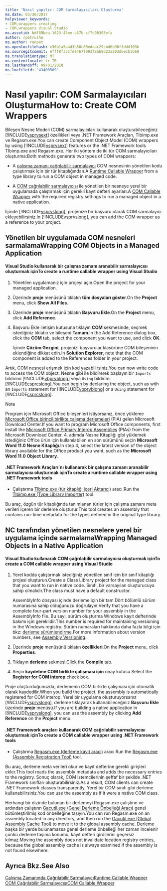 ```yaml
---
title: 'Nasıl yapılır: COM Sarmalayıcıları Oluşturma'
ms.date: 03/30/2017
helpviewer_keywords:
- COM,wrappers creating
- COM,wrappers Visual Studio
ms.assetid: bdf89bea-1623-45ee-a57b-cf7c90395efa
author: rpetrusha
ms.author: ronpet
ms.openlocfilehash: e30b1a5a4d3b50c80edaac29cbd6b90f3ddd103b
ms.sourcegitcommit: efff8f331fd9467f093f8ab8d23a203d6ecb5b60
ms.translationtype: MT
ms.contentlocale: tr-TR
ms.lasthandoff: 09/01/2018
ms.locfileid: "43400509"
---
```

# <a name="how-to-create-com-wrappers"></a><span data-ttu-id="c78f7-102">Nasıl yapılır: COM Sarmalayıcıları Oluşturma</span><span class="sxs-lookup"><span data-stu-id="c78f7-102">How to: Create COM Wrappers</span></span>
<span data-ttu-id="c78f7-103">Bileşen Nesne Modeli (COM) sarmalayıcıları kullanarak oluşturabileceğiniz [!INCLUDE[vsprvsext](../../../includes/vsprvsext-md.md)] özellikleri veya .NET Framework Araçları, Tlbimp.exe ve Regasm.exe.</span><span class="sxs-lookup"><span data-stu-id="c78f7-103">You can create Component Object Model (COM) wrappers by using [!INCLUDE[vsprvsext](../../../includes/vsprvsext-md.md)] features or the .NET Framework tools Tlbimp.exe and Regasm.exe.</span></span> <span data-ttu-id="c78f7-104">Her iki yöntem de iki tür COM sarmalayıcıları oluşturma:</span><span class="sxs-lookup"><span data-stu-id="c78f7-104">Both methods generate two types of COM wrappers:</span></span>  
  
-   <span data-ttu-id="c78f7-105">A [çalışma zamanı çağrılabilir sarmalayıcı](../../../docs/framework/interop/runtime-callable-wrapper.md) COM nesnesinin yönetilen kodu çalıştırmak için bir tür kitaplığından.</span><span class="sxs-lookup"><span data-stu-id="c78f7-105">A [Runtime Callable Wrapper](../../../docs/framework/interop/runtime-callable-wrapper.md) from a type library to run a COM object in managed code.</span></span>  
  
-   <span data-ttu-id="c78f7-106">A [COM çağrılabilir sarmalayıcısı](../../../docs/framework/interop/com-callable-wrapper.md) ile yönetilen bir nesneye yerel bir uygulamada çalıştırmak için gerekli kayıt defteri ayarları.</span><span class="sxs-lookup"><span data-stu-id="c78f7-106">A [COM Callable Wrapper](../../../docs/framework/interop/com-callable-wrapper.md) with the required registry settings to run a managed object in a native application.</span></span>  
  
 <span data-ttu-id="c78f7-107">İçinde [!INCLUDE[vsprvslong](../../../includes/vsprvslong-md.md)], projenize bir başvuru olarak COM sarmalayıcı ekleyebilirsiniz.</span><span class="sxs-lookup"><span data-stu-id="c78f7-107">In [!INCLUDE[vsprvslong](../../../includes/vsprvslong-md.md)], you can add the COM wrapper as a reference to your project.</span></span>  
  
## <a name="wrapping-com-objects-in-a-managed-application"></a><span data-ttu-id="c78f7-108">Yönetilen bir uygulamada COM nesneleri sarmalama</span><span class="sxs-lookup"><span data-stu-id="c78f7-108">Wrapping COM Objects in a Managed Application</span></span>  
  
#### <a name="to-create-a-runtime-callable-wrapper-using-visual-studio"></a><span data-ttu-id="c78f7-109">Visual Studio kullanarak bir çalışma zamanı aranabilir sarmalayıcısı oluşturmak için</span><span class="sxs-lookup"><span data-stu-id="c78f7-109">To create a runtime callable wrapper using Visual Studio</span></span>  
  
1.  <span data-ttu-id="c78f7-110">Yönetilen uygulamanız için projeyi açın.</span><span class="sxs-lookup"><span data-stu-id="c78f7-110">Open the project for your managed application.</span></span>  
  
2.  <span data-ttu-id="c78f7-111">Üzerinde **proje** menüsünü tıklatın **tüm dosyaları göster**.</span><span class="sxs-lookup"><span data-stu-id="c78f7-111">On the **Project** menu, click **Show All Files**.</span></span>  
  
3.  <span data-ttu-id="c78f7-112">Üzerinde **proje** menüsünü tıklatın **Başvuru Ekle**.</span><span class="sxs-lookup"><span data-stu-id="c78f7-112">On the **Project** menu, click **Add Reference**.</span></span>  
  
4.  <span data-ttu-id="c78f7-113">Başvuru Ekle iletişim kutusuna tıklayın **COM** sekmesinde, seçmek istediğiniz tıklatın ve bileşeni **Tamam**.</span><span class="sxs-lookup"><span data-stu-id="c78f7-113">In the Add Reference dialog box, click the **COM** tab, select the component you want to use, and click **OK**.</span></span>  
  
     <span data-ttu-id="c78f7-114">İçinde **Çözüm Gezgini**, projenizi başvurular klasörüne COM bileşeninin eklendiğine dikkat edin.</span><span class="sxs-lookup"><span data-stu-id="c78f7-114">In **Solution Explorer**, note that the COM component is added to the References folder in your project.</span></span>  
  
 <span data-ttu-id="c78f7-115">Artık, COM nesnesi erişmek için kod yazabilirsiniz.</span><span class="sxs-lookup"><span data-stu-id="c78f7-115">You can now write code to access the COM object.</span></span> <span data-ttu-id="c78f7-116">Nesne gibi ile bildirerek başlayın bir `Imports` bildirimi [!INCLUDE[vbprvblong](../../../includes/vbprvblong-md.md)] veya `Using` bildirimi [!INCLUDE[csprcslong](../../../includes/csprcslong-md.md)].</span><span class="sxs-lookup"><span data-stu-id="c78f7-116">You can begin by declaring the object, such as with an `Imports` statement for [!INCLUDE[vbprvblong](../../../includes/vbprvblong-md.md)] or a `Using` statement for [!INCLUDE[csprcslong](../../../includes/csprcslong-md.md)].</span></span>  
  
> [!NOTE]
>  <span data-ttu-id="c78f7-117">Program için Microsoft Office bileşenleri istiyorsanız, önce yükleme [Microsoft Office birincil birlikte çalışma derlemeleri](https://go.microsoft.com/fwlink/?LinkId=50479) (PIA) gelen Microsoft Download Center.</span><span class="sxs-lookup"><span data-stu-id="c78f7-117">If you want to program Microsoft Office components, first install the [Microsoft Office Primary Interop Assemblies](https://go.microsoft.com/fwlink/?LinkId=50479) (PIAs) from the Microsoft Download Center.</span></span> <span data-ttu-id="c78f7-118">4. adımda Nesne Kitaplığı gibi yüklemek istediğiniz Office ürün için kullanılabilen en son sürümünü seçin **Microsoft Word 11.0 Nesne Kitaplığı**.</span><span class="sxs-lookup"><span data-stu-id="c78f7-118">In step 4, select the latest version of the object library available for the Office product you want, such as the **Microsoft Word 11.0 Object Library**.</span></span>  
  
#### <a name="to-create-a-runtime-callable-wrapper-using-net-framework-tools"></a><span data-ttu-id="c78f7-119">.NET Framework Araçları'nı kullanarak bir çalışma zamanı aranabilir sarmalayıcısı oluşturmak için</span><span class="sxs-lookup"><span data-stu-id="c78f7-119">To create a runtime callable wrapper using .NET Framework tools</span></span>  
  
-   <span data-ttu-id="c78f7-120">Çalıştırma [Tlbimp.exe (tür kitaplığı içeri Aktarıcı)](../../../docs/framework/tools/tlbimp-exe-type-library-importer.md) aracı.</span><span class="sxs-lookup"><span data-stu-id="c78f7-120">Run the [Tlbimp.exe (Type Library Importer)](../../../docs/framework/tools/tlbimp-exe-type-library-importer.md) tool.</span></span>  
  
 <span data-ttu-id="c78f7-121">Bu araç, özgün tür kitaplığında tanımlanan türler için çalışma zamanı meta verileri içeren bir derleme oluşturur.</span><span class="sxs-lookup"><span data-stu-id="c78f7-121">This tool creates an assembly that contains run-time metadata for the types defined in the original type library.</span></span>  
  
## <a name="wrapping-managed-objects-in-a-native-application"></a><span data-ttu-id="c78f7-122">NC tarafından yönetilen nesnelere yerel bir uygulama içinde sarmalama</span><span class="sxs-lookup"><span data-stu-id="c78f7-122">Wrapping Managed Objects in a Native Application</span></span>  
  
#### <a name="to-create-a-com-callable-wrapper-using-visual-studio"></a><span data-ttu-id="c78f7-123">Visual Studio kullanarak COM çağrılabilir sarmalayıcısı oluşturmak için</span><span class="sxs-lookup"><span data-stu-id="c78f7-123">To create a COM callable wrapper using Visual Studio</span></span>  
  
1.  <span data-ttu-id="c78f7-124">Yerel kodda çalıştırmak istediğiniz yönetilen sınıf için bir sınıf kitaplığı projesi oluşturun.</span><span class="sxs-lookup"><span data-stu-id="c78f7-124">Create a Class Library project for the managed class that you want to run in native code.</span></span> <span data-ttu-id="c78f7-125">Sınıfı, bir varsayılan oluşturucuya sahip olmalıdır.</span><span class="sxs-lookup"><span data-stu-id="c78f7-125">The class must have a default constructor.</span></span>  
  
     <span data-ttu-id="c78f7-126">AssemblyInfo dosyası içinde derleme için bir tam Dört bölümlü sürüm numarasına sahip olduğunuzu doğrulayın.</span><span class="sxs-lookup"><span data-stu-id="c78f7-126">Verify that you have a complete four-part version number for your assembly in the AssemblyInfo file.</span></span> <span data-ttu-id="c78f7-127">Bu sayı, sürüm oluşturma Windows kayıt defterinde bakımı için gereklidir.</span><span class="sxs-lookup"><span data-stu-id="c78f7-127">This number is required for maintaining versioning in the Windows registry.</span></span> <span data-ttu-id="c78f7-128">Sürüm numaraları hakkında daha fazla bilgi için bkz: [derleme sürümlendirme](../../../docs/framework/app-domains/assembly-versioning.md).</span><span class="sxs-lookup"><span data-stu-id="c78f7-128">For more information about version numbers, see [Assembly Versioning](../../../docs/framework/app-domains/assembly-versioning.md).</span></span>  
  
2.  <span data-ttu-id="c78f7-129">Üzerinde **proje** menüsünü tıklatın **özellikleri**.</span><span class="sxs-lookup"><span data-stu-id="c78f7-129">On the **Project** menu, click **Properties**.</span></span>  
  
3.  <span data-ttu-id="c78f7-130">Tıklayın **derleme** sekmesi.</span><span class="sxs-lookup"><span data-stu-id="c78f7-130">Click the **Compile** tab.</span></span>  
  
4.  <span data-ttu-id="c78f7-131">Seçin **kaydetme COM birlikte çalışması için** onay kutusu.</span><span class="sxs-lookup"><span data-stu-id="c78f7-131">Select the **Register for COM interop** check box.</span></span>  
  
 <span data-ttu-id="c78f7-132">Proje oluşturduğunuzda, derlemenin COM birlikte çalışması için otomatik olarak kaydedilir.</span><span class="sxs-lookup"><span data-stu-id="c78f7-132">When you build the project, the assembly is automatically registered for COM interop.</span></span> <span data-ttu-id="c78f7-133">Yerel bir uygulama oluşturuyorsanız [!INCLUDE[vsprvslong](../../../includes/vsprvslong-md.md)], derleme tıklayarak kullanabileceğiniz **Başvuru Ekle** üzerinde **proje** menüsü.</span><span class="sxs-lookup"><span data-stu-id="c78f7-133">If you are building a native application in [!INCLUDE[vsprvslong](../../../includes/vsprvslong-md.md)], you can use the assembly by clicking **Add Reference** on the **Project** menu.</span></span>  
  
#### <a name="to-create-a-com-callable-wrapper-using-net-framework-tools"></a><span data-ttu-id="c78f7-134">.NET Framework araçları kullanarak COM çağrılabilir sarmalayıcısı oluşturmak için</span><span class="sxs-lookup"><span data-stu-id="c78f7-134">To create a COM callable wrapper using .NET Framework tools</span></span>  
  
-   <span data-ttu-id="c78f7-135">Çalıştırma [Regasm.exe (derleme kayıt aracı)](../../../docs/framework/tools/regasm-exe-assembly-registration-tool.md) aracı.</span><span class="sxs-lookup"><span data-stu-id="c78f7-135">Run the [Regasm.exe (Assembly Registration Tool)](../../../docs/framework/tools/regasm-exe-assembly-registration-tool.md) tool.</span></span>  
  
 <span data-ttu-id="c78f7-136">Bu araç, derleme meta verileri okur ve kayıt defterine gerekli girişleri ekler.</span><span class="sxs-lookup"><span data-stu-id="c78f7-136">This tool reads the assembly metadata and adds the necessary entries to the registry.</span></span> <span data-ttu-id="c78f7-137">Sonuç olarak, COM istemcilerinin şeffaf bir şekilde .NET Framework sınıfları oluşturabilirsiniz.</span><span class="sxs-lookup"><span data-stu-id="c78f7-137">As a result, COM clients can create .NET Framework classes transparently.</span></span> <span data-ttu-id="c78f7-138">Yerel bir COM sınıfı gibi derleme kullanabilirsiniz.</span><span class="sxs-lookup"><span data-stu-id="c78f7-138">You can use the assembly as if it were a native COM class.</span></span>  
  
 <span data-ttu-id="c78f7-139">Herhangi bir dizinde bulunan bir derlemeyi Regasm.exe çalıştırın ve ardından çalıştırın [Gacutil.exe (Genel Derleme Önbelleği Aracı)](../../../docs/framework/tools/gacutil-exe-gac-tool.md) genel bütünleştirilmiş kod önbelleğine taşıyın.</span><span class="sxs-lookup"><span data-stu-id="c78f7-139">You can run Regasm.exe on an assembly located in any directory, and then run the [Gacutil.exe (Global Assembly Cache Tool)](../../../docs/framework/tools/gacutil-exe-gac-tool.md) to move it to the global assembly cache.</span></span> <span data-ttu-id="c78f7-140">Derleme başka bir yerde bulunamazsa genel derleme önbelleği her zaman incelenir çünkü derleme taşıma konumu, kayıt defteri girdilerini geçersiz kılmaz.</span><span class="sxs-lookup"><span data-stu-id="c78f7-140">Moving the assembly does not invalidate location registry entries, because the global assembly cache is always examined if the assembly is not found elsewhere.</span></span>  
  
## <a name="see-also"></a><span data-ttu-id="c78f7-141">Ayrıca Bkz.</span><span class="sxs-lookup"><span data-stu-id="c78f7-141">See Also</span></span>  
 [<span data-ttu-id="c78f7-142">Çalışma Zamanında Çağrılabilir Sarmalayıcı</span><span class="sxs-lookup"><span data-stu-id="c78f7-142">Runtime Callable Wrapper</span></span>](../../../docs/framework/interop/runtime-callable-wrapper.md)  
 [<span data-ttu-id="c78f7-143">COM Çağrılabilir Sarmalayıcısı</span><span class="sxs-lookup"><span data-stu-id="c78f7-143">COM Callable Wrapper</span></span>](../../../docs/framework/interop/com-callable-wrapper.md)
